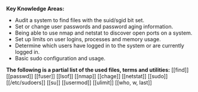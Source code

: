**Key Knowledge Areas:**

- Audit a system to find files with the suid/sgid bit set.
- Set or change user passwords and password aging information.
- Being able to use nmap and netstat to discover open ports on a system.
- Set up limits on user logins, processes and memory usage.
- Determine which users have logged in to the system or are currently logged in.
- Basic sudo configuration and usage.

**The following is a partial list of the used files, terms and utilities:**
[[find]]
[[passwd]]
[[fuser]]
[[lsof]]
[[nmap]]
[[chage]]
[[netstat]]
[[sudo]]
[[/etc/sudoers]]
[[su]]
[[usermod]]
[[ulimit]]
[[who, w, last]]
